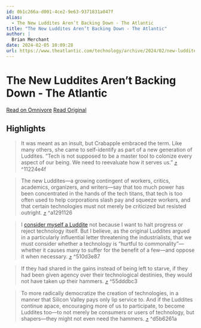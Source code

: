 ```yaml
---
id: 0b1c266a-d001-4ce2-9e63-9371831a047f
alias:
  - The New Luddites Aren’t Backing Down - The Atlantic
title: "The New Luddites Aren’t Backing Down - The Atlantic"
author: |
  Brian Merchant
date: 2024-02-05 10:09:28
url: https://www.theatlantic.com/technology/archive/2024/02/new-luddites-ai-protest/677327/
---
```


# The New Luddites Aren’t Backing Down - The Atlantic

[Read on Omnivore](https://omnivore.app/me/the-new-luddites-aren-t-backing-down-the-atlantic-18d78be8410)
[Read Original](https://www.theatlantic.com/technology/archive/2024/02/new-luddites-ai-protest/677327/)

## Highlights

> It was meant as an insult, but Crabapple embraced the term. Like many others, she came to self-identify as part of a new generation of Luddites. “Tech is not supposed to be a master tool to colonize every aspect of our being. We need to reevaluate how it serves us.” [⤴️](https://omnivore.app/me/the-new-luddites-aren-t-backing-down-the-atlantic-18d78be8410#11224e4f-e1d3-42b2-b1f6-e2e0d7e290fc)  ^11224e4f

> The new Luddites—a growing contingent of workers, critics, academics, organizers, and writers—say that too much power has been concentrated in the hands of the tech titans, that tech is too often used to help corporations slash pay and squeeze workers, and that certain technologies must not merely be criticized but resisted outright. [⤴️](https://omnivore.app/me/the-new-luddites-aren-t-backing-down-the-atlantic-18d78be8410#a1291126-fac2-425e-aec8-310c0e7b57bc)  ^a1291126

> I [consider myself a Luddite](https://www.washingtonpost.com/opinions/2023/09/18/luddites-social-technology-visionaries/) not because I want to halt progress or reject technology itself. But I believe, as the original Luddites argued in a particularly influential letter threatening the industrialists, that we must consider whether a technology is “hurtful to commonality”—whether it causes many to suffer for the benefit of a few—and oppose it when necessary. [⤴️](https://omnivore.app/me/the-new-luddites-aren-t-backing-down-the-atlantic-18d78be8410#510d3e87-29ac-49d9-98e6-e97b55124847)  ^510d3e87

> If they had shared in the gains instead of being left to starve, if they had been given agency over their technological destinies, they would not have taken up their hammers. [⤴️](https://omnivore.app/me/the-new-luddites-aren-t-backing-down-the-atlantic-18d78be8410#55dddbc3-d996-49ba-986c-42ef4233e0f0)  ^55dddbc3

> To more radically democratize the creation of technologies, in a manner that Silicon Valley pays only lip service to. And if the Luddites continue apace, encouraging more of us to participate, to become Luddites too—to not merely be consumers or users of technology, but shapers—they might not even need the hammers. [⤴️](https://omnivore.app/me/the-new-luddites-aren-t-backing-down-the-atlantic-18d78be8410#d5b6261a-ca3d-4a41-87db-2149a078eda9)  ^d5b6261a

